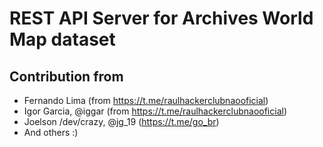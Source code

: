 # REST API Server for Archives World Map dataset

## Contribution from

- Fernando Lima (from https://t.me/raulhackerclubnaooficial)
- Igor Garcia, @iggar (from https://t.me/raulhackerclubnaooficial)
- Joelson /dev/crazy, @jg_19 (https://t.me/go_br)
- And others :)
